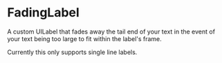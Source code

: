 # FadingLabel
A custom UILabel that fades away the tail end of your text in the event of your text being too large to fit within the label's frame.

Currently this only supports single line labels.
